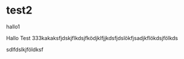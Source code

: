 # test2
hallo1


Hallo Test 333kakaksfjdskjflkdsjfködjklfjjkdsfjdslökfjsadjkflökdsjfölkds

sdlfdslkjföldksf
